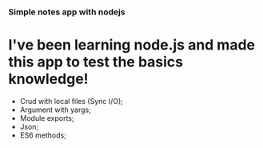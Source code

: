 <h3>Simple notes app with nodejs</h3>

<h1>I've been learning node.js and made this app to test the basics knowledge!</h1>
<ul>
<li>Crud with local files (Sync I/O);</li>
<li>Argument with yargs;</li>
<li>Module exports;</li>
<li>Json;</li>
<li>ES6 methods;</li>
</ul>
